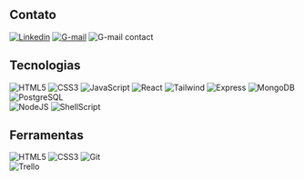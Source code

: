 ## Contato

[![Linkedin](https://img.shields.io/badge/LinkedIn-0077B5?style=for-the-badge&logo=linkedin&logoColor=white)](https://www.linkedin.com/in/levi-leal-95738233a/)
[![G-mail](https://img.shields.io/badge/gmail-ca2320?style=for-the-badge&logo=linkedin&logoColor=white)]() 
![G-mail contact](https://img.shields.io/badge/levyfleal@gmail.com-ca2320?style=flat-square) 

## Tecnologias
<div style=="display: inline_block">
    <img alt="HTML5" src="https://img.shields.io/badge/HTML5-E34F26?style=for-the-badge&logo=html5&logoColor=white"/>
    <img alt="CSS3" src="https://img.shields.io/badge/CSS3-1572B6?style=for-the-badge&logo=css3&logoColor=white"/>
    <img alt="JavaScript" src="https://img.shields.io/badge/JavaScript-F7DF1E?style=for-the-badge&logo=javascript&logoColor=black"/>
    <img alt="React" src="https://img.shields.io/badge/React-20232A?style=for-the-badge&logo=react&logoColor=61DAFB"/>
    <img alt="Tailwind" src="https://img.shields.io/badge/Tailwind_CSS-38B2AC?style=for-the-badge&logo=tailwind-css&logoColor=white"/>
    <img alt="Express" src="https://img.shields.io/badge/Express.js-404D59?style=for-the-badge"/>
    <img alt="MongoDB" src="https://img.shields.io/badge/MongoDB-4EA94B?style=for-the-badge&logo=mongodb&logoColor=white"/>
    <img alt="PostgreSQL" src="https://img.shields.io/badge/PostgreSQL-316192?style=for-the-badge&logo=postgresql&logoColor=white"/>
    <br>
    <img alt="NodeJS" src="https://img.shields.io/badge/Node.js-43853D?style=for-the-badge&logo=node.js&logoColor=white"/>
    <img alt="ShellScript" src="https://img.shields.io/badge/Shell_Script-121011?style=for-the-badge&logo=gnu-bash&logoColor=white"/>
</div>

## Ferramentas

<div style=="display: inline_block">
    <img alt="HTML5" src="https://img.shields.io/badge/Linux-FCC624?style=for-the-badge&logo=linux&logoColor=black"/>
    <img alt="CSS3" src="https://img.shields.io/badge/Visual_Studio_Code-0078D4?style=for-the-badge&logo=visual%20studio%20code&logoColor=white"/>
    <img alt="Git" src="https://img.shields.io/badge/GIT-E44C30?style=for-the-badge&logo=git&logoColor=white"/>
    <br>
    <img alt="Trello" src="https://img.shields.io/badge/Trello-0052CC?style=for-the-badge&logo=trello&logoColor=white"/>
</div>


